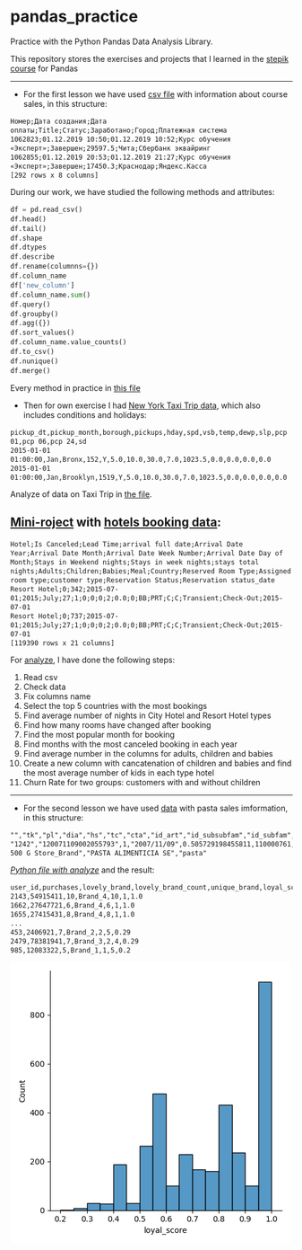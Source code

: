 # pandas_practice
Practice with the Python Pandas Data Analysis Library.

This repository stores the exercises and projects that I learned in the [stepik course](https://stepik.org/course/74457/info) for Pandas 
___

- For the first lesson we have used [csv file](/first_lesson/lesson_1_data.csv) with information about course sales, in this structure:

``` CSV
Номер;Дата создания;Дата оплаты;Title;Статус;Заработано;Город;Платежная система
1062823;01.12.2019 10:50;01.12.2019 10:52;Курс обучения «Эксперт»;Завершен;29597.5;Чита;Сбербанк эквайринг
1062855;01.12.2019 20:53;01.12.2019 21:27;Курс обучения «Эксперт»;Завершен;17450.3;Краснодар;Яндекс.Касса
[292 rows x 8 columns]
```
During our work, we have studied the following methods and attributes:
```python
df = pd.read_csv()
df.head()
df.tail()
df.shape
df.dtypes
df.describe
df.rename(columnns={})
df.column_name
df['new_column']
df.column_name.sum()
df.query()
df.groupby()
df.agg({})
df.sort_values()
df.column_name.value_counts()
df.to_csv()
df.nunique()
df.merge()
```
Every method in practice in [this file](/first_lesson/first_lesson.py)

- Then for own exercise I had [New York Taxi Trip data](first_lesson/2_taxi_nyc.csv), which also includes conditions and holidays:
```csv
pickup_dt,pickup_month,borough,pickups,hday,spd,vsb,temp,dewp,slp,pcp 01,pcp 06,pcp 24,sd
2015-01-01 01:00:00,Jan,Bronx,152,Y,5.0,10.0,30.0,7.0,1023.5,0.0,0.0,0.0,0.0
2015-01-01 01:00:00,Jan,Brooklyn,1519,Y,5.0,10.0,30.0,7.0,1023.5,0.0,0.0,0.0,0.0
```
Analyze of data on Taxi Trip in [the file](first_lesson/first_lesson_practice.py).

## [Mini-roject](first_lesson/mini_project.py) with [hotels booking data](first_lesson/bookings.csv):
```csv
Hotel;Is Canceled;Lead Time;arrival full date;Arrival Date Year;Arrival Date Month;Arrival Date Week Number;Arrival Date Day of Month;Stays in Weekend nights;Stays in week nights;stays total nights;Adults;Children;Babies;Meal;Country;Reserved Room Type;Assigned room type;customer type;Reservation Status;Reservation status_date
Resort Hotel;0;342;2015-07-01;2015;July;27;1;0;0;0;2;0.0;0;BB;PRT;C;C;Transient;Check-Out;2015-07-01
Resort Hotel;0;737;2015-07-01;2015;July;27;1;0;0;0;2;0.0;0;BB;PRT;C;C;Transient;Check-Out;2015-07-01
[119390 rows x 21 columns]
```
For [analyze](first_lesson/mini_project.py), I have done the following steps:
1. Read csv
2. Check data
3. Fix columns name
4. Select the top 5 countries with the most bookings
5. Find average number of nights in City Hotel and Resort Hotel types
6. Find how many rooms have changed after booking
7. Find the most popular month for booking
8. Find months with the most canceled booking in each year
9. Find average number in the columns for adults, children and babies
10. Create a new column with cancatenation of children and babies and find the most average number of kids in each type hotel
11. Churn Rate for two groups: customers with and without children
___

- For the second lesson we have used [data](/second_lesson/lesson_3_data__1_.csv) with pasta sales imformation, in this structure:
```csv
"","tk","pl","dia","hs","tc","cta","id_art","id_subsubfam","id_subfam","id_fam","id_famn","id_seccion","id_subagr","id_agr","vta","uni","id_artn","art_sp","fam_sp","fam_en"
"1242","120071109002055793",1,"2007/11/09",0.505729198455811,110000761,11000076,"21895","0101070640100","01010706401","010107064",10107064,"010107","0101","01",0.680000007152557,1,21895,"MARAVILLA        500 G Store_Brand","PASTA ALIMENTICIA SE","pasta"
```
[*Python file with analyze*](/second_lesson/second_lesson.py) and the result:


```csv
user_id,purchases,lovely_brand,lovely_brand_count,unique_brand,loyal_score
2143,54915411,10,Brand_4,10,1,1.0
1662,27647721,6,Brand_4,6,1,1.0
1655,27415431,8,Brand_4,8,1,1.0
...
453,2406921,7,Brand_2,2,5,0.29
2479,78381941,7,Brand_3,2,4,0.29
985,12083322,5,Brand_1,1,5,0.2
```
![image](/second_lesson/Figure_1.png)
